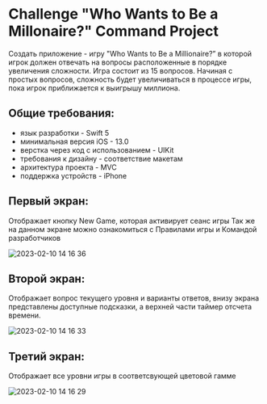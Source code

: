 #  Challenge "Who Wants to Be a Millonaire?" Command Project

Создать приложение - игру "Who Wants to Be a Millionaire?” в которой игрок должен отвечать на вопросы расположенные в порядке увеличения сложности. Игра состоит из 15 вопросов. Начиная с простых вопросов, сложность будет увеличиваться в процессе игры, пока игрок приближается к выигрышу миллиона.

## Общие требования:

+ язык разработки - Swift 5
+ минимальная версия iOS - 13.0
+ верстка через код с использованием - UIKit
+ требования к дизайну - соответствие макетам
+ архитектура проекта - MVC
+ поддержка устройств - iPhone



## Первый экран:

Отображает кнопку New Game, которая активирует сеанс игры
Так же на данном экране можно ознакомиться с Правилами игры и Командой разработчиков

![2023-02-10 14 16 36](https://user-images.githubusercontent.com/96026060/218079547-f2378e37-fef1-456a-bffe-e54d4595747f.jpg)

## Второй экран:

Отображает вопрос текущего уровня и варианты ответов, внизу экрана представлены доступные подсказки, а верхней части таймер отсчета времени.

![2023-02-10 14 16 33](https://user-images.githubusercontent.com/96026060/218079644-24b4b1b7-5efb-41d0-afbe-6adda160a086.jpg)

## Третий экран:

Отображает все уровни игры в соответсвующей цветовой гамме

![2023-02-10 14 16 29](https://user-images.githubusercontent.com/96026060/218079791-62d74ece-8588-4bef-beaa-54542d5ffac2.jpg)

